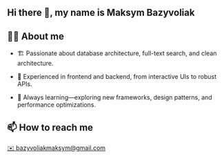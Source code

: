 ## Hi there 👋, my name is Maksym Bazyvoliak

## 🙋‍♂️ About me

- 🏗 Passionate about database architecture, full-text search, and clean architecture.

- 🚀 Experienced in frontend and backend, from interactive UIs to robust APIs.

- 📖 Always learning—exploring new frameworks, design patterns, and performance optimizations.

## 📫 How to reach me

[✉️ bazyvoliakmaksym@gmail.com](mailto:bazyvoliakmaksym@gmail.com)
